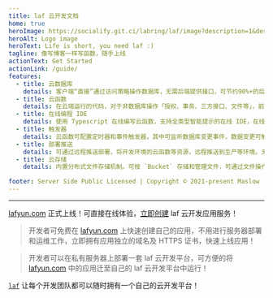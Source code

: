 ```yaml
---
title: laf 云开发文档
home: true
heroImage: https://socialify.git.ci/labring/laf/image?description=1&descriptionEditable=%E5%83%8F%E5%86%99%E5%8D%9A%E5%AE%A2%E4%B8%80%E6%A0%B7%E5%86%99%E4%BB%A3%E7%A0%81%EF%BC%81&font=Inter&forks=1&language=1&name=1&owner=1&pattern=Circuit%20Board&stargazers=1&theme=Dark
heroAlt: Logo image
heroText: Life is short, you need laf :)
tagline: 像写博客一样写函数，随手上线
actionText: Get Started
actionLink: /guide/
features:
  - title: 云数据库
    details: 客户端“直接”通过访问策略操作数据库，无需后端提供接口，可节约90%+的后端接口，前端开发者可独立完成应用开发。
  - title: 云函数
    details: 在云端运行的代码，对于非数据库操作「授权、事务、三方接口、文件等」，前端直接调用。云函数为 Node.js 运行环境。
  - title: 在线编程 IDE
    details: 使用 Typescript 在线编写云函数，支持全类型智能提示的在线 IDE，在线编写、调试、日志，代码即内容，保存即发布。
  - title: 触发器
    details: 云函数可配置定时器和事件触发器，其中可监听数据库变更事件，数据变更可触发云函数的执行。
  - title: 部署推送
    details: 可通过远程推送部署，将开发环境的云函数等资源，远程推送到生产等环境。无需手动部署、无需 CI/CD。
  - title: 云存储
    details: 内置分布式文件存储机制。可按 `Bucket` 存储和管理文件，可通过文件操作 Token，灵活控制文件访问。

footer: Server Side Public Licensed | Copyright © 2021-present Maslow | lafyun.com
---
```


---

[lafyun.com](http://www.lafyun.com) 正式上线！可直接在线体验，[立即创建](http://www.lafyun.com) laf 云开发应用服务！

> 开发者可免费在 [lafyun.com](http://www.lafyun.com) 上快速创建自己的应用，不用进行服务器部署和运维工作，立即拥有应用独立的域名及 HTTPS 证书，快速上线应用！

> 开发者可以在私有服务器上部署一套 laf 云开发平台，可方便的将 [lafyun.com](http://www.lafyun.com) 中的应用迁至自己的 laf 云开发平台中运行！

[`laf`](https://github.com/labring/laf) 让每个开发团队都可以随时拥有一个自己的云开发平台！
